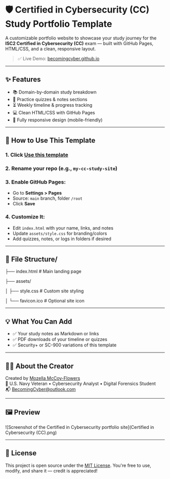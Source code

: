 # 🛡️ Certified in Cybersecurity (CC) Study Portfolio Template

A customizable portfolio website to showcase your study journey for the **ISC2 Certified in Cybersecurity (CC)** exam — built with GitHub Pages, HTML/CSS, and a clean, responsive layout.

> ✅ Live Demo: [becomingcyber.github.io](https://becomingcyber.github.io)

---

## ✨ Features

- 📚 Domain-by-domain study breakdown
- 📝 Practice quizzes & notes sections
- ⏳ Weekly timeline & progress tracking
- 💻 Clean HTML/CSS with GitHub Pages
- 📱 Fully responsive design (mobile-friendly)

---

## 🚀 How to Use This Template

### 1. Click [**Use this template**](https://github.com/BecomingCyber/BecomingCyber.github.io/generate)

### 2. Rename your repo (e.g., `my-cc-study-site`)

### 3. Enable GitHub Pages:
- Go to **Settings > Pages**
- Source: `main` branch, folder `/root`
- Click **Save**

### 4. Customize It:
- Edit `index.html` with your name, links, and notes
- Update `assets/style.css` for branding/colors
- Add quizzes, notes, or logs in folders if desired

---

## 📁 File Structure/

├── index.html # Main landing page

├── assets/

│ ├── style.css # Custom site styling

│ └── favicon.ico # Optional site icon


---

## 💡 What You Can Add

- ✅ Your study notes as Markdown or links
- ✅ PDF downloads of your timeline or quizzes
- ✅ Security+ or SC-900 variations of this template

---

## 🙋‍♀️ About the Creator

Created by [Mozella McCoy-Flowers](https://github.com/BecomingCyber)  
🧠 U.S. Navy Veteran • Cybersecurity Analyst • Digital Forensics Student  
📬 [BecomingCyber@outlook.com](mailto:becomingcyber@outlook.com)

---

## 🖼️ Preview

![Screenshot of the Certified in Cybersecurity portfolio site](Certified in Cybersecurity (CC).png)

---

## 📄 License

This project is open source under the [MIT License](LICENSE). You're free to use, modify, and share it — credit is appreciated!


